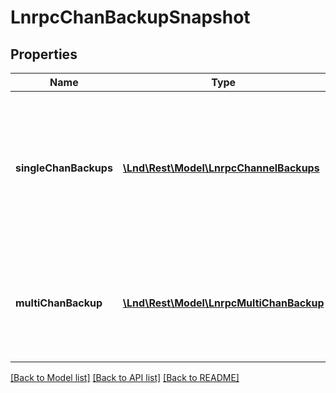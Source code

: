 # LnrpcChanBackupSnapshot

## Properties
Name | Type | Description | Notes
------------ | ------------- | ------------- | -------------
**singleChanBackups** | [**\Lnd\Rest\Model\LnrpcChannelBackups**](LnrpcChannelBackups.md) | The set of new channels that have been added since the last channel backup snapshot was requested. | [optional] 
**multiChanBackup** | [**\Lnd\Rest\Model\LnrpcMultiChanBackup**](LnrpcMultiChanBackup.md) | A multi-channel backup that covers all open channels currently known to lnd. | [optional] 

[[Back to Model list]](../README.md#documentation-for-models) [[Back to API list]](../README.md#documentation-for-api-endpoints) [[Back to README]](../README.md)


